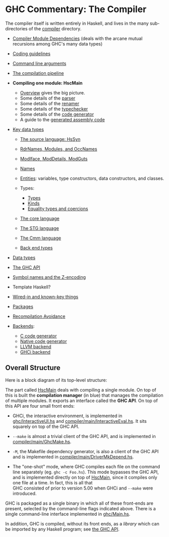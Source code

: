 # GHC Commentary: The Compiler



The compiler itself is written entirely in Haskell, and lives in the many sub-directories of the [compiler](/trac/ghc/browser/ghc/compiler) directory.  


- [Compiler Module Dependencies](module-dependencies) (deals with the arcane mutual recursions among GHC's many data types)
- [Coding guidelines](commentary/coding-style)

- [Command line arguments](commentary/compiler/command-line-args) 
- [The compilation pipeline](commentary/pipeline)

- **Compiling one module: HscMain**

  - [Overview](commentary/compiler/hsc-main) gives the big picture. 
  - Some details of the [parser](commentary/compiler/parser)
  - Some details of the [renamer](commentary/compiler/renamer)
  - Some details of the [typechecker](commentary/compiler/type-checker)
  - Some details of the [code generator](commentary/compiler/code-gen)
  - A guide to the [generated assembly code](commentary/compiler/generated-code)

- [Key data types](commentary/compiler/key-data-types)

  - [The source language: HsSyn](commentary/compiler/hs-syn-type) 
  - [RdrNames, Modules, and OccNames](commentary/compiler/rdr-name-type)
  - [ModIface, ModDetails, ModGuts](commentary/compiler/module-types)
  - [Names](commentary/compiler/name-type)
  - [Entities](commentary/compiler/entity-types): variables, type constructors, data constructors, and classes.
  - Types: 

    - [Types](commentary/compiler/type-type)
    - [Kinds](commentary/compiler/kinds)
    - [Equality types and coercions](commentary/compiler/fc)
  - [The core language](commentary/compiler/core-syn-type)
  - [The STG language](commentary/compiler/stg-syn-type)
  - [The Cmm language](commentary/compiler/cmm-type)
  - [Back end types](commentary/compiler/back-end-types)


 


- [Data types](commentary/compiler/data-types)
- [The GHC API](commentary/compiler/api)
- [Symbol names and the Z-encoding](commentary/compiler/symbol-names)
- Template Haskell?
- [Wired-in and known-key things](commentary/compiler/wired-in)
- [Packages](commentary/compiler/packages)
- [Recompilation Avoidance](commentary/compiler/recompilation-avoidance)
- [Backends](commentary/compiler/backends):

  - [C code generator](commentary/compiler/backends/ppr-c)
  - [Native code generator](commentary/compiler/backends/ncg)
  - [LLVM backend](commentary/compiler/backends/llvm)
  - [GHCi backend](commentary/compiler/backends/gh-ci)

## Overall Structure



Here is a block diagram of its top-level structure:



[](/trac/ghc/attachment/wiki/Commentary/Compiler/ghc-top.png)



The part called [HscMain](commentary/compiler/hsc-main) deals with compiling a single module.  On top of this is built the **compilation manager** (in blue) that manages the compilation of multiple modules.  It exports an interface called the **GHC API**.  On top of this API are four small front ends:


- GHCi, the interactive environment, is implemented in [ghc/InteractiveUI.hs](/trac/ghc/browser/ghc/ghc/InteractiveUI.hs) and [compiler/main/InteractiveEval.hs](/trac/ghc/browser/ghc/compiler/main/InteractiveEval.hs). It sits squarely on top of the GHC API.


 


- `--make` is almost a trivial client of the GHC API, and is implemented in [compiler/main/GhcMake.hs](/trac/ghc/browser/ghc/compiler/main/GhcMake.hs). 

- `-M`, the Makefile dependency generator, is also a client of the GHC API and is implemented in [compiler/main/DriverMkDepend.hs](/trac/ghc/browser/ghc/compiler/main/DriverMkDepend.hs). 

- The "one-shot" mode, where GHC compiles each file on the command line separately (eg. `ghc -c Foo.hs`). This mode bypasses the GHC API, and is implemented
  directly on top of [HscMain](commentary/compiler/hsc-main), since it compiles only one file at a time. In fact, this is all that   
  GHC consisted of prior to version 5.00 when GHCi and `--make` were introduced.


GHC is packaged as a single binary in which all of these front-ends are present, selected by the command-line flags indicated above.  There is a single command-line interface implemented in [ghc/Main.hs](/trac/ghc/browser/ghc/ghc/Main.hs).



In addition, GHC is compiled, without its front ends, as a *library* which can be imported by any Haskell program; see [the GHC API](commentary/compiler/api).


